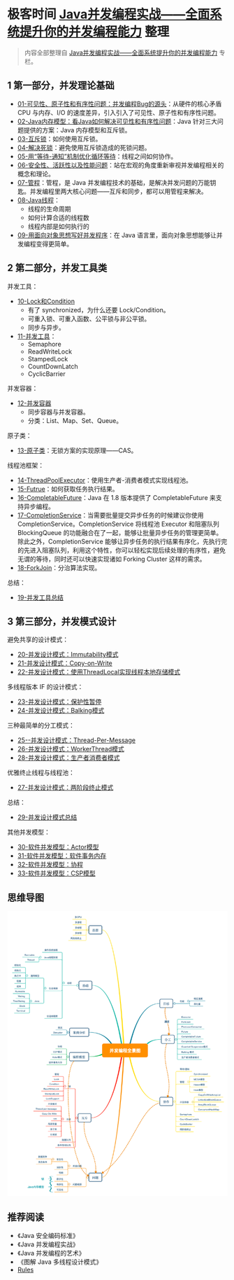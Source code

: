 # 极客时间 [Java并发编程实战——全面系统提升你的并发编程能力](https://time.geekbang.org/column/intro/159) 整理

>内容全部整理自 [Java并发编程实战——全面系统提升你的并发编程能力](https://time.geekbang.org/column/intro/159) 专栏。

## 1 第一部分，并发理论基础

- [01-可见性、原子性和有序性问题：并发编程Bug的源头](01-可见性、原子性和有序性问题：并发编程Bug的源头.md)：从硬件的核心矛盾CPU 与内存、I/O 的速度差异，引入引入了可见性、原子性和有序性问题。
- [02-Java内存模型：看Java如何解决可见性和有序性问题](02-Java内存模型：看Java如何解决可见性和有序性问题.md)：Java 针对三大问题提供的方案：Java 内存模型和互斥锁。
- [03-互斥锁](03-互斥锁.md)：如何使用互斥锁。
- [04-解决死锁](04-解决死锁.md)：避免使用互斥锁造成的死锁问题。
- [05-用“等待-通知”机制优化循环等待](05-用“等待-通知”机制优化循环等待.md)：线程之间如何协作。
- [06-安全性、活跃性以及性能问题](06-安全性、活跃性以及性能问题.md)：站在宏观的角度重新审视并发编程相关的概念和理论。
- [07-管程](07-管程.md)：管程，是 Java 并发编程技术的基础，是解决并发问题的万能钥匙。并发编程里两大核心问题——互斥和同步，都可以用管程来解决。
- [08-Java线程](08-Java线程.md)：
  - 线程的生命周期
  - 如何计算合适的线程数
  - 线程内部是如何执行的
- [09-用面向对象思想写好并发程序](09-用面向对象思想写好并发程序.md)：在 Java 语言里，面向对象思想能够让并发编程变得更简单。

## 2 第二部分，并发工具类

并发工具：

- [10-Lock和Condition](10-Lock和Condition.md)
  - 有了 synchronized，为什么还要 Lock/Condition。
  - 可重入锁、可重入函数、公平锁与非公平锁。
  - 同步与异步。
- [11-并发工具](11-并发工具.md)：
  - Semaphore
  - ReadWriteLock
  - StampedLock
  - CountDownLatch
  - CyclicBarrier

并发容器：

- [12-并发容器](12-并发容器.md)
  - 同步容器与并发容器。
  - 分类：List、Map、Set、Queue。

原子类：

- [13-原子类](13-原子类.md)：无锁方案的实现原理——CAS。

线程池框架：

- [14-ThreadPoolExecutor](14-ThreadPoolExecutor.md)：使用生产者-消费者模式实现线程池。
- [15-Futrue](15-Futrue.md)：如何获取任务执行结果。
- [16-CompletableFuture](16-CompletableFuture.md)：Java 在 1.8 版本提供了 CompletableFuture 来支持异步编程。
- [17-CompletionService](17-CompletionService.md)：当需要批量提交异步任务的时候建议你使用 CompletionService。CompletionService 将线程池 Executor 和阻塞队列 BlockingQueue 的功能融合在了一起，能够让批量异步任务的管理更简单。除此之外，CompletionService 能够让异步任务的执行结果有序化，先执行完的先进入阻塞队列，利用这个特性，你可以轻松实现后续处理的有序性，避免无谓的等待，同时还可以快速实现诸如 Forking Cluster 这样的需求。
- [18-ForkJoin](18-ForkJoin.md)：分治算法实现。

总结：

- [19-并发工具总结](19-并发工具总结.md)

## 3 第三部分，并发模式设计

避免共享的设计模式：

- [20-并发设计模式：Immutability模式](20-并发设计模式：Immutability模式.md)
- [21-并发设计模式：Copy-on-Write](21-并发设计模式：Copy-on-Write.md)
- [22-并发设计模式：使用ThreadLocal实现线程本地存储模式](22-并发设计模式：使用ThreadLocal实现线程本地存储模式.md)

多线程版本 IF 的设计模式：

- [23-并发设计模式：保护性暂停](23-并发设计模式：保护性暂停.md)
- [24-并发设计模式：Balking模式](24-并发设计模式：Balking模式.md)

三种最简单的分工模式：

- [25--并发设计模式：Thread-Per-Message](25--并发设计模式：Thread-Per-Message.md)
- [26-并发设计模式：WorkerThread模式](26-并发设计模式：WorkerThread模式.md)
- [28-并发设计模式：生产者消费者模式](28-并发设计模式：生产者消费者模式.md)

优雅终止线程与线程池：

- [27-并发设计模式：两阶段终止模式](27-并发设计模式：两阶段终止模式.md)

总结：

- [29-并发设计模式总结](29-并发设计模式总结.md)

其他并发模型：

- [30-软件并发模型：Actor模型](30-软件并发模型：Actor模型.md)
- [31-软件并发模型：软件事务内存](31-软件并发模型：软件事务内存.md)
- [32-软件并发模型：协程](32-软件并发模型：协程.md)
- [33-软件并发模型：CSP模型](33-软件并发模型：CSP模型.md)

## 思维导图

![00-mind-map-all.png](images/00-mind-map-all.png)

## 推荐阅读

- 《Java 安全编码标准》
- 《Java 并发编程实战》
- 《Java 并发编程的艺术》
- 《图解 Java 多线程设计模式》
- [Rules](https://wiki.sei.cmu.edu/confluence/display/java/2+Rules)
